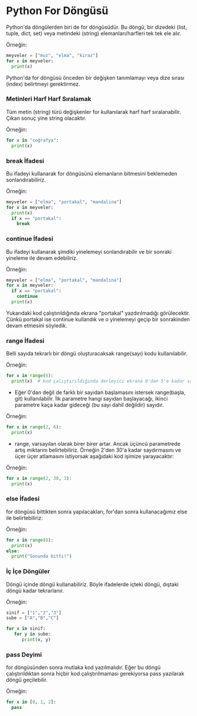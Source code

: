 # Python For Döngüsü
Python'da döngülerden biri de for döngüsüdür. Bu döngü, bir dizedeki (list, tuple, dict, set) veya metindeki (string) elemanları/harfleri tek tek ele alır.

Örneğin:
```python
meyveler = ["muz", "elma", "kiraz"]
for x in meyveler:
  print(x)
```
Python'da for döngüsü önceden bir değişken tanımlamayı veya dize sırası (index) belirtmeyi gerektirmez.

### Metinleri Harf Harf Sıralamak
Tüm metin (string) türü değişkenler for kullanılarak harf harf sıralanabilir. Çıkan sonuç yine string olacaktır.

Örneğin:
```python
for x in "coğrafya":
  print(x)
```
### break İfadesi
Bu ifadeyi kullanarak for döngüsünü elemanların bitmesini beklemeden sonlandırabiliriz.

Örneğin:
```python
meyveler = ["elma", "portakal", "mandalina"]
for x in meyveler:
  print(x)
  if x == "portakal":
    break
```
### continue İfadesi
Bu ifadeyi kullanarak şimdiki yinelemeyi sonlandırabilir ve bir sonraki yineleme ile devam edebiliriz.

Örneğin:
```python
meyveler = ["elma", "portakal", "mandalina"]
for x in meyveler:
  if x == "portakal":
    continue
  print(x)
```
Yukarıdaki kod çalıştırıldığında ekrana "portakal" yazdırılmadığı görülecektir. Çünkü portakal ise continue kullandık ve o yinelemeyi geçip bir sonrakinden devam etmesini söyledik.

### range İfadesi
Belli sayıda tekrarlı bir döngü oluşturacaksak range(sayı) kodu kullanılabilir.

Örneğin:
```python
for x in range(6):
  print(x)  # kod çalıştırıldığında derleyici ekrana 0'dan 5'e kadar sayılar yazdırır.
```

- Eğer 0'dan değil de farklı bir sayıdan başlamasını istersek range(başla, git) kullanılabilir. İlk parametre hangi sayıdan başlayacağı, ikinci parametre kaça kadar gideceği (bu sayı dahil değildir) sayıdır.

Örneğin:
```python
for x in range(2, 6):
  print(x)
```
- range, varsayılan olarak birer birer artar. Ancak üçüncü parametrede artış miktarını belirtebiliriz. Örneğin 2'den 30'a kadar saydırmasını ve üçer üçer atlamasını istiyorsak aşağıdaki kod işimize yarayacaktır:

Örneğin:
```python
for x in range(2, 30, 3):
  print(x)
```
### else İfadesi
for döngüsü bittikten sonra yapılacakları, for'dan sonra kullanacağımız else ile belirtebiliriz:

Örneğin:
```python
for x in range(6):
  print(x)
else:
  print("Sonunda bitti!")
```
### İç İçe Döngüler
Döngü içinde döngü kullanabiliriz. Böyle ifadelerde içteki döngü, dıştaki döngü kadar tekrarlanır.

Örneğin:
```python
sinif = ["1","2","3"]
sube = ["A","B","C"]

for x in sinif:
   for y in sube:
      print(x, y)
```
### pass Deyimi
for döngüsünden sonra mutlaka kod yazılmalıdır. Eğer bu döngü çalıştırıldıktan sonra hiçbir kod çalıştırılmaması gerekiyorsa pass yazılarak döngü geçilebilir.

Örneğin:
```python
for x in [0, 1, 2]:
  pass
```
